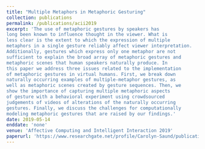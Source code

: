 ```yaml
---
title: "Multiple Metaphors in Metaphoric Gesturing"
collection: publications
permalink: /publications/acii2019
excerpt: 'The use of metaphoric gestures by speakers has
long been known to influence thought in the viewer. What is
less clear is the extent to which the expression of multiple
metaphors in a single gesture reliably affect viewer interpretation.
Additionally, gestures which express only one metaphor are not
sufficient to explain the broad array of metaphoric gestures and
metaphoric scenes that human speakers naturally produce. In
this paper we address three issues related to the implementation
of metaphoric gestures in virtual humans. First, we break down
naturally occurring examples of multiple-metaphor gestures, as
well as metaphoric scenes created by gesture sequences. Then, we
show the importance of capturing multiple metaphoric aspects
of gesture with a behavioral experiment using crowdsourced
judgements of videos of alterations of the naturally occurring
gestures. Finally, we discuss the challenges for computationally
modeling metaphoric gestures that are raised by our findings.'
date: 2019-05-14
enddate: 'none'
venue: 'Affective Computing and Intelligent Interaction 2019'
paperurl: 'https://www.researchgate.net/profile/Carolyn-Saund/publication/338201134_Multiple_metaphors_in_metaphoric_gesturing/links/5e13395e92851c8364b2a0a5/Multiple-metaphors-in-metaphoric-gesturing.pdf'
---
```

